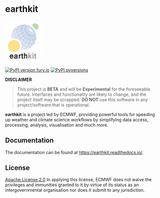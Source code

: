 # earthkit


<img src="docs/_static/earthkit.png" width="120">

[![PyPI version fury.io](https://badge.fury.io/py/earthkit.svg)](https://pypi.python.org/pypi/earthkit/)
[![PyPI pyversions](https://img.shields.io/pypi/pyversions/earthkit.svg)](https://pypi.python.org/pypi/earthkit/)

**DISCLAIMER**

> This project is **BETA** and will be **Experimental** for the foreseeable future. Interfaces and functionality are likely to change, and the project itself may be scrapped. **DO NOT** use this software in any project/software that is operational.

**earthkit** is a project led by ECMWF, providing powerful tools for speeding up weather and climate science workflows by simplifying data access, processing, analysis, visualisation and much more.

## Documentation

The documentation can be found at https://earthkit.readthedocs.io/.

## License

[Apache License 2.0](LICENSE) In applying this license, ECMWF does not waive the privileges and immunities
granted to it by virtue of its status as an intergovernmental organisation nor does it submit to any jurisdiction.
